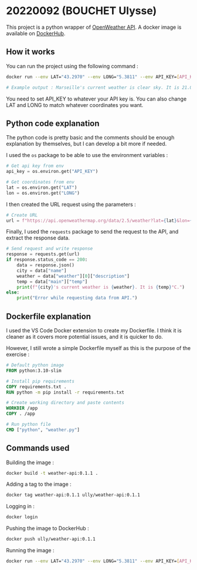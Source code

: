 # 20220092 (BOUCHET Ulysse)

This project is a python wrapper of [OpenWeather API](https://openweathermap.org/api). A docker image is available on [DockerHub](https://hub.docker.com/repository/docker/ully/weather-api/general).

## How it works

You can run the project using the following command :

```bash
docker run --env LAT="43.2970" --env LONG="5.3811" --env API_KEY=[API_KEY] ully/weather-api:0.1.1

# Example output : Marseille's current weather is clear sky. It is 21.05°C.
```

You need to set API_KEY to whatever your API key is. You can also change LAT and LONG to match whatever coordinates you want.

## Python code explanation

The python code is pretty basic and the comments should be enough explanation by themselves, but I can develop a bit more if needed.

I used the `os` package to be able to use the environment variables :

```py
# Get api key from env
api_key = os.environ.get("API_KEY")

# Get coordinates from env
lat = os.environ.get("LAT")
lon = os.environ.get("LONG")
```

I then created the URL request using the parameters :

```py
# Create URL
url = f"https://api.openweathermap.org/data/2.5/weather?lat={lat}&lon={lon}&units=metric&appid={api_key}"
```

Finally, I used the `requests` package to send the request to the API, and extract the response data.

```py
# Send request and write response
response = requests.get(url)
if response.status_code == 200:
    data = response.json()
    city = data["name"]
    weather = data["weather"][0]["description"]
    temp = data["main"]["temp"]
    print(f"{city}'s current weather is {weather}. It is {temp}°C.")
else:
    print("Error while requesting data from API.")
```

## Dockerfile explanation

I used the VS Code Docker extension to create my Dockerfile. I think it is cleaner as it covers more potential issues, and it is quicker to do.

However, I still wrote a simple Dockerfile myself as this is the purpose of the exercise :

```Dockerfile
# Default python image
FROM python:3.10-slim

# Install pip requirements
COPY requirements.txt .
RUN python -m pip install -r requirements.txt

# Create working directory and paste contents
WORKDIR /app
COPY . /app

# Run python file
CMD ["python", "weather.py"]
```

## Commands used

Building the image :

```bash
docker build -t weather-api:0.1.1 .
```

Adding a tag to the image :

```bash
docker tag weather-api:0.1.1 ully/weather-api:0.1.1
```

Logging in :

```bash
docker login
```

Pushing the image to DockerHub :

```bash
docker push ully/weather-api:0.1.1
```

Running the image :

```bash
docker run --env LAT="43.2970" --env LONG="5.3811" --env API_KEY=[API_KEY] ully/weather-api:0.1.1
```
